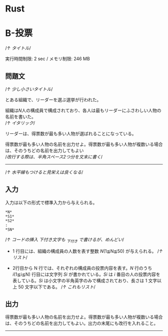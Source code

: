 # Rust
# B-投票
/*↑ タイトル*/

実行時間制限: 2 sec / メモリ制限: 246 MB

## 問題文
/*↑ 少し小さいタイトル*/

とある組織で、リーダーを選ぶ選挙が行われた。  

組織は*N*人の構成員で構成されており、各人は最もリーダーにふさわしい人物の名前を書いた。  
    /*↑ イタリック*/

リーダーは、得票数が最も多い人物が選ばれることになっている。  

得票数が最も多い人物の名前を出力せよ。得票数が最も多い人物が複数いる場合は、そのうちどの名前を出力してもよい  
/*改行する際は、半角スペース2つ分を文末に書く*/

---
/*↑ 水平線もつけると見栄えは良くなる*/

## 入力

入力は以下の形式で標準入力から与えられる。

```
*N*  
*S1*  
*S2*  
:  
*SN*  
```
/*↑ コードの挿入
下付き文字も <sub>下付き</sub> で書けるが、めんどい*/

- 1 行目には、組織の構成員の人数を表す整数 *N*(1≦N≦50)
が与えられる。
/*↑ リスト*/

- 2行目から N 行では、それぞれの構成員の投票内容を表す。*N* 行のうち *i*(1≦i≦N) 行目には文字列 *Si* が書かれている。*Si* は *i* 番目の人の投票内容を表している。*Si* は小文字の半角英字のみで構成されており、長さは 1 文字以上 50 文字以下である。
/*↑ これもリスト*/

## 出力

得票数が最も多い人物の名前を出力せよ。得票数が最も多い人物が複数いる場合は、そのうちどの名前を出力してもよい。出力の末尾にも改行を入れること。

  ---

